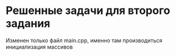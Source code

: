 # Решенные задачи для второго задания

Изменен только файл main.cpp, именно там производиться инициализация массивов